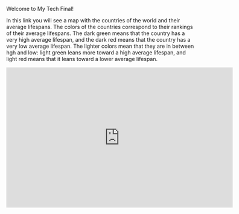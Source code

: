 Welcome to My Tech Final!

In this link you will see a map with the countries of the world and their average lifespans. The colors of the countries correspond to their rankings of their average lifespans. The dark green means that the country has a very high average lifespan, and the dark red means that the country has a very low average lifespan. The lighter colors mean that they are in between hgh and low: light green leans more toward a high average lifespan, and light red means that it leans toward a lower average lifespan. 

<iframe width="600" height="371" seamless frameborder="0" scrolling="no" src="https://docs.google.com/spreadsheets/d/1-7XYHayr7Eac-1gJws-BLMoCAyIBGbFGyKz0odDaD-Q/pubchart?oid=400527163&amp;format=interactive"></iframe>


